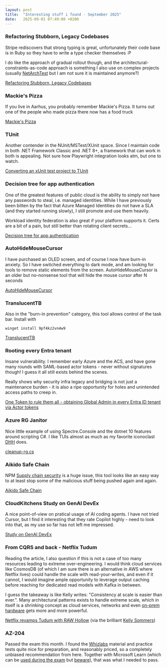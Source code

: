 ```yaml
---
layout: post
title:  "Interesting stuff i found - September 2025"
date:   2025-09-01 07:49:00 +0200
---
```

### Refactoring Stubborn, Legacy Codebases
Stripe rediscovers that strong typing is great, unfortunately their code base is in Ruby so they have to write a type checker themselves :P

I do like the approach of gradual rollout though, and the architectural-constraints-as-code approach is something I also use on complex projects 
(usually [NetArchTest](https://github.com/BenMorris/NetArchTest/) but I am not sure it is maintained anymore?) 

[Refactoring Stubborn, Legacy Codebases](https://www.infoq.com/presentations/refactoring-legacy-codebases/)

### Mackie's Pizza
If you live in Aarhus, you probably remember Mackie's Pizza. It turns out one of the people who made pizza there now has a food truck

[Mackie's Pizza](https://mackiespizzatruck.dk/om-mackies/)

### TUnit
Another contender in the NUnit/MSTest/XUnit space. Since I maintain code in both .NET Framework Classic and .NET 8+, a framework that can work in both is appealing.
Not sure how Playwright integration looks atm, but one to watch.

[Converting an xUnit test project to TUnit](https://andrewlock.net/converting-an-xunit-project-to-tunit/)

### Decision tree for app authentication
One of the greatest features of public cloud is the ability to simply not have any passwords to steal, i.e. managed identities. While I have previously been bitten 
by the fact that Azure Managed Identities do not have a SLA (and they started running slowly), I still promote and use them heavily.

Workload identity federation is also great if your platform supports it. Certs are a bit of a pain, but still better than rotating client secrets...

[Decision tree for app authentication](https://x.com/merill/status/1718897891018965266?t=sx3hI-hS2SAT4K5KNsvbyA)

### AutoHideMouseCursor
I have purchased an OLED screen, and of course I now have burn-in anxiety. So I have switched everything to dark mode, and am looking for tools to remove static elements from the screen.
AutoHideMouseCursor is an older but no-nonsense tool that will hide the mouse cursor after N seconds

[AutoHideMouseCursor](https://www.softwareok.com/?seite=Microsoft/AutoHideMouseCursor)

### TranslucentTB
Also in the "burn-in prevention" category, this tool allows control of the task bar. Install with

`winget install 9pf4kz2vn4w9`

[TranslucentTB](https://github.com/TranslucentTB/TranslucentTB)

### Rooting every Entra tenant
Insane vulnerability. I remember early Azure and the ACS, and have gone many rounds with SAML-based actor tokens - never without signatures though!
I guess it all still exists behind the scenes. 

Really shows why security infra legacy and bridging is not just a maintenance burden - it is also a ripe opportunity for holes and unintended access paths to creep in.

[One Token to rule them all - obtaining Global Admin in every Entra ID tenant via Actor tokens](https://dirkjanm.io/obtaining-global-admin-in-every-entra-id-tenant-with-actor-tokens/)

### Azure RG Janitor
Nice little example of using Spectre.Console and the dotnet 10 features around scripting C#. I like TUIs almost as much as my favorite iconoclast [DHH](https://www.youtube.com/watch?v=gcwzWzC7gUA) does.

[cleanup-rg.cs](https://gist.github.com/davidfowl/5e049dcbdeaa485fbafdbc0b9feeaab7)

### Aikido Safe Chain
NPM [Supply chain security](https://www.microsoft.com/en-us/securityengineering/sdl/s2c2f) is a huge issue, this tool looks like an easy way to at least stop some of the malicious stuff being pushed again and again.

[Aikido Safe Chain](https://www.aikido.dev/blog/introducing-safe-chain)

### CloudKitchens Study on GenAI DevEx
A nice point-of-view on pratical usage of AI coding agents. I have not tried Cursor, but I find it interesting that they rate Copilot highly - need to look into that, as my use so far has not left me impressed.

[Study on GenAI DevEx](https://techblog.cloudkitchens.com/p/study-and-update-on-genai-devex)

### From CQRS and back - Netflix Tudum
Reading the article, I also question if this is not a case of too many resources leading to extreme over-engineering. I would think cloud services like CosmosDB (of which I am sure there is an alternative in AWS where Netflix lives) 
could handle the scale with read-your-writes, and even if it cannot, I would imagine ample opportunity to leverage output caching before reaching for dedicated read models with Kafka in between. 

I guess the takeaway is like Kelly writes: "Consistency at scale is easier than ever.". Many architectural patterns exists to handle extreme scale, which in itself is a shrinking concept as cloud services, networks and even [on-prem hardware](https://www.eveonline.com/news/view/a-history-of-eve-database-server-hardware) gets more and more powerful.

[Netflix revamps Tudum with RAW Hollow](https://www.infoq.com/news/2025/08/netflix-tudum-cqrs-raw-hollow/) (via the brilliant [Kelly Sommers](https://x.com/kellabyte/status/1957933408698400931))

### AZ-204
Passed the exam this month. I found the [Whizlabs](https://www.whizlabs.com/) material and practice tests quite nice for preparation, and reasonably priced, so a completely unbiased recommendation from here. Together with Microsoft Learn (which can be [used during the exam](https://learn.microsoft.com/en-us/credentials/support/exam-duration-exam-experience#accessing-microsoft-learn-during-your-certification-exam) but [beware](https://certs.msfthub.wiki/guide/takingtheexams/#microsoft-learn-during-your-exam)), that was what I needed to pass.



